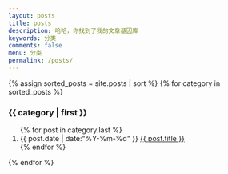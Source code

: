 ```yaml
---
layout: posts
title: posts
description: 哈哈，你找到了我的文章基因库
keywords: 分类
comments: false
menu: 分类
permalink: /posts/
---
```


<section class="container posts-content">
{% assign sorted_posts = site.posts | sort %}
{% for category in sorted_posts %}
<h3>{{ category | first }}</h3>
<ol class="posts-list" id="{{ category[0] }}">
{% for post in category.last %}
<li class="posts-list-item">
<span class="posts-list-meta">{{ post.date | date:"%Y-%m-%d" }}</span>
<a class="posts-list-name" href="{{ site.url }}{{ post.url }}">{{ post.title }}</a>
</li>
{% endfor %}
</ol>
{% endfor %}
</section>
<!-- /section.content -->

